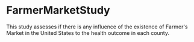 # FarmerMarketStudy
This study assesses if there is any influence of the existence of Farmer's Market in the United States to the health outcome in each county.
